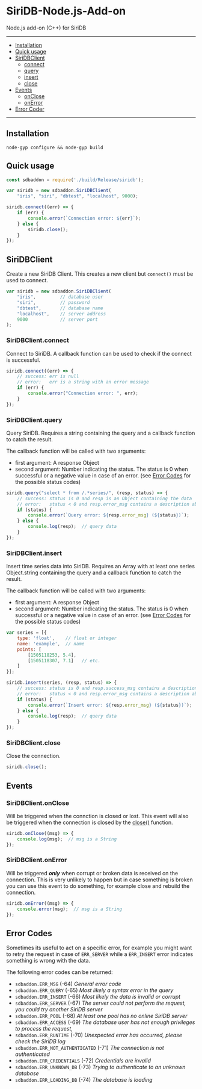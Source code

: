 # SiriDB-Node.js-Add-on
Node.js add-on (C++) for SiriDB

---------------------------------------
  * [Installation](#installation)
  * [Quick usage](#quick-usage)
  * [SiriDBClient](#siridbclient)
    * [connect](#siridbclientconnect)
    * [query](#siridbclient-query)
    * [insert](#siridbclient.insert)
    * [close](#siridbclient.close)
  * [Events](#events)
    * [onClose](#siridbclient.onclose)
    * [onError](#siridbclient.onerror)
  * [Error Coder](#error-codes)
  
---------------------------------------

## Installation
```
node-gyp configure && node-gyp build
```

## Quick usage
```javascript
const sdbaddon = require('./build/Release/siridb');

var siridb = new sdbaddon.SiriDBClient(
    "iris", "siri", "dbtest", "localhost", 9000);

siridb.connect((err) => {
    if (err) {
        console.error(`Connection error: ${err}`);
    } else {
        siridb.close();
    }
});
```

## SiriDBClient
Create a new SiriDB Client. This creates a new client but `connect()` must be used to connect.
```javascript
var siridb = new sdbaddon.SiriDBClient(
    "iris",         // database user
    "siri",         // password
    "dbtest",       // database name
    "localhost",    // server address
    9000            // server port
);
```

### SiriDBClient.connect
Connect to SiriDB. A callback function can be used to check if the connect is successful.
```javascript
siridb.connect((err) => {
    // success: err is null
    // error:   err is a string with an error message
    if (err) {
        console.error("Connection error: ", err);
    }
});
```

### SiriDBClient.query
Query SiriDB. Requires a string containing the query and a callback function to catch the result.

The callback function will be called with two arguments:  
 - first argument: A response Object
 - second argument: Number indicating the status. The status is 0 when successful or a negative value in case of an error.
   (see [Error Codes](#error-codes) for the possible status codes)
   
```javascript
siridb.query("select * from /.*series/", (resp, status) => {
    // success: status is 0 and resp is an Object containing the data
    // error:   status < 0 and resp.error_msg contains a description about the error
    if (status) {
        console.error(`Query error: ${resp.error_msg} (${status})`);
    } else {
        console.log(resp);  // query data
    }
});
```

### SiriDBClient.insert
Insert time series data into SiriDB. Requires an Array with at least one series Object.string containing the query and a callback function to catch the result.

The callback function will be called with two arguments: 
 - first argument: A response Object
 - second argument: Number indicating the status. The status is 0 when successful or a negative value in case of an error.
   (see [Error Codes](#error-codes) for the possible status codes)
   
```javascript
var series = [{
    type: 'float',    // float or integer
    name: 'example',  // name
    points: [
        [1505118253, 5.4],
        [1505118307, 7.1]   // etc.
    ]
}];

siridb.insert(series, (resp, status) => {
    // success: status is 0 and resp.success_msg contains a description about the successful insert
    // error:   status < 0 and resp.error_msg contains a description about the error
    if (status) {
        console.error(`Insert error: ${resp.error_msg} (${status})`);
    } else {
        console.log(resp);  // query data
    }
});
```

### SiriDBClient.close
Close the connection.
```javascript
siridb.close();
```

## Events
### SiriDBClient.onClose
Will be triggered when the connction is closed or lost. This event will also be triggered when the connection is closed by
the [close()](#siridbclient.close) function.

```javascript
siridb.onClose((msg) => {
    console.log(msg);  // msg is a String
});
```

### SiriDBClient.onError
Will be triggered ***only*** when corrupt or broken data is received on the connection. This is very unlikely to happen but in case something is broken you can use this event to do something, for example close and rebuild the connection.

```javascript
siridb.onError((msg) => {
    console.error(msg);  // msg is a String
});
```

## Error Codes
Sometimes its useful to act on a specific error, for example you might want to retry the request in case of `ERR_SERVER` while a `ERR_INSERT` error indicates something is wrong with the data.

The following error codes can be returned:

- `sdbaddon.ERR_MSG` (-64) *General error code*
- `sdbaddon.ERR_QUERY` (-65) *Most likely a syntax error in the query*
- `sdbaddon.ERR_INSERT` (-66) *Most likely the data is invalid or corrupt*
- `sdbaddon.ERR_SERVER` (-67) *The server could not perform the request, you could try another SiriDB server*
- `sdbaddon.ERR_POOL` (-68) *At least one pool has no online SiriDB server*
- `sdbaddon.ERR_ACCESS` (-69) *The database user has not enough privileges to process the request*,
- `sdbaddon.ERR_RUNTIME` (-70) *Unexpected error has occurred, please check the SiriDB log*
- `sdbaddon.ERR_NOT_AUTHENTICATED` (-71) *The connection is not authenticated*
- `sdbaddon.ERR_CREDENTIALS` (-72) *Credentials are invalid*
- `sdbaddon.ERR_UNKNOWN_DB` (-73) *Trying to authenticate to an unknown database*
- `sdbaddon.ERR_LOADING_DB` (-74) *The database is loading*
